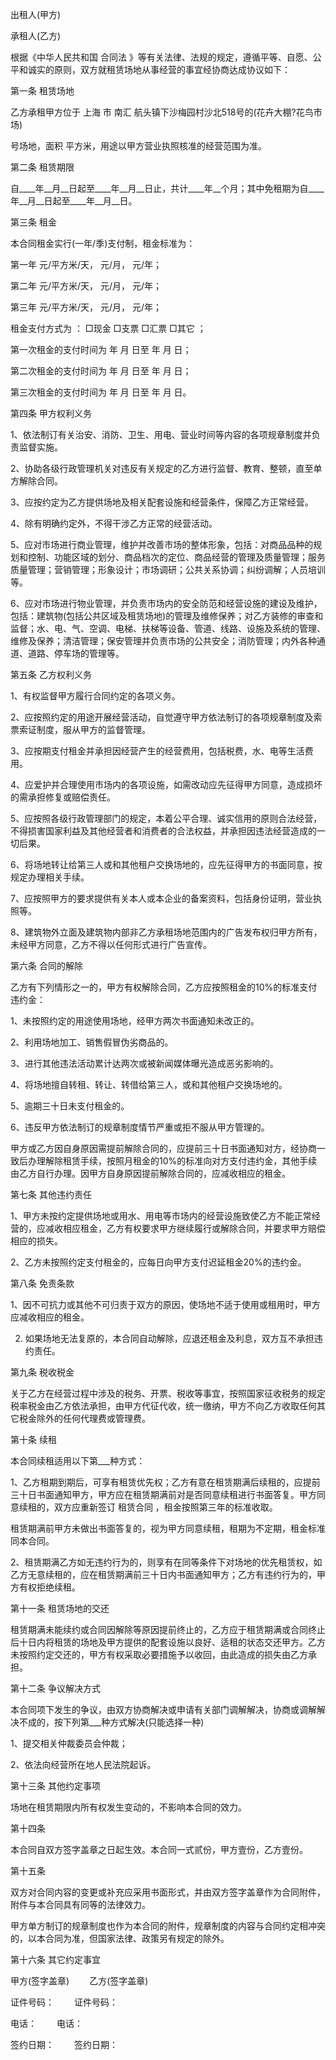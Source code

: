 
 


出租人(甲方)


承租人(乙方)


根据《中华人民共和国
合同法
》等有关法律、法规的规定，遵循平等、自愿、公平和诚实的原则，双方就租赁场地从事经营的事宜经协商达成协议如下：


第一条 租赁场地


乙方承租甲方位于
上海
市
南汇
航头镇下沙梅园村沙北518号的(花卉大棚?花鸟市场)


号场地，面积 平方米，用途以甲方营业执照核准的经营范围为准。


第二条 租赁期限


自____年__月__日起至____年__月__日止，共计____年__个月；其中免租期为自____年__月__日起至____年__月__日。


第三条 租金


本合同租金实行(一年/季)支付制，租金标准为：


第一年 元/平方米/天， 元/月， 元/年；


第二年 元/平方米/天， 元/月， 元/年；


第三年 元/平方米/天， 元/月， 元/年；


租金支付方式为 ： □现金 □支票 □汇票 □其它 ；


第一次租金的支付时间为 年 月 日至 年 月 日；


第二次租金的支付时间为 年 月 日至 年 月 日；


第三次租金的支付时间为 年 月 日至 年 月 日。


第四条 甲方权利义务


1、依法制订有关治安、消防、卫生、用电、营业时间等内容的各项规章制度并负责监督实施。


2、协助各级行政管理机关对违反有关规定的乙方进行监督、教育、整顿，直至单方解除合同。


3、应按约定为乙方提供场地及相关配套设施和经营条件，保障乙方正常经营。


4、除有明确约定外，不得干涉乙方正常的经营活动。


5、应对市场进行商业管理，维护并改善市场的整体形象，包括：对商品品种的规划和控制、功能区域的划分、商品档次的定位、商品经营的管理及质量管理；服务质量管理；营销管理；形象设计；市场调研；公共关系协调；纠纷调解；人员培训等。


6、应对市场进行物业管理，并负责市场内的安全防范和经营设施的建设及维护，包括：建筑物(包括公共区域及租赁场地)的管理及维修保养；对乙方装修的审查和监督；水、电、气、空调、电梯、扶梯等设备、管道、线路、设施及系统的管理、维修及保养；清洁管理；保安管理并负责市场的公共安全；消防管理；内外各种通道、道路、停车场的管理等。


第五条 乙方权利义务


1、有权监督甲方履行合同约定的各项义务。


2、应按照约定的用途开展经营活动，自觉遵守甲方依法制订的各项规章制度及索票索证制度，服从甲方的监督管理。


3、应按期支付租金并承担因经营产生的经营费用，包括税费，水、电等生活费用。


4、应爱护并合理使用市场内的各项设施，如需改动应先征得甲方同意，造成损坏的需承担修复或赔偿责任。


5、应按照各级行政管理部门的规定，本着公平合理、诚实信用的原则合法经营，不得损害国家利益及其他经营者和消费者的合法权益，并承担因违法经营造成的一切后果。


6、将场地转让给第三人或和其他租户交换场地的，应先征得甲方的书面同意，按规定办理相关手续。


7、应按照甲方的要求提供有关本人或本企业的备案资料，包括身份证明，营业执照等。


8、建筑物外立面及建筑物内部非乙方承租场地范围内的广告发布权归甲方所有，未经甲方同意，乙方不得以任何形式进行广告宣传。


第六条 合同的解除


乙方有下列情形之一的，甲方有权解除合同，乙方应按照租金的10%的标准支付违约金：


1、未按照约定的用途使用场地，经甲方两次书面通知未改正的。


2、利用场地加工、销售假冒伪劣商品的。


3、进行其他违法活动累计达两次或被新闻媒体曝光造成恶劣影响的。


4、将场地擅自转租、转让、转借给第三人，或和其他租户交换场地的。


5、逾期三十日未支付租金的。


6、违反甲方依法制订的规章制度情节严重或拒不服从甲方管理的。


甲方或乙方因自身原因需提前解除合同的，应提前三十日书面通知对方，经协商一致后办理解除租赁手续，按照月租金的10%的标准向对方支付违约金，其他手续由乙方自行办理。因甲方自身原因提前解除合同的，应减收相应的租金。


第七条 其他违约责任


1、甲方未按约定提供场地或用水、用电等市场内的经营设施致使乙方不能正常经营的，应减收相应租金，乙方有权要求甲方继续履行或解除合同，并要求甲方赔偿相应的损失。


2、乙方未按照约定支付租金的，应每日向甲方支付迟延租金20%的违约金。


第八条 免责条款


1、因不可抗力或其他不可归责于双方的原因，使场地不适于使用或租用时，甲方应减收相应的租金。


2. 如果场地无法复原的，本合同自动解除，应退还租金及利息，双方互不承担违约责任。


第九条 税收税金


关于乙方在经营过程中涉及的税务、开票、税收等事宜，按照国家征收税务的规定税率税金由乙方依法承担，由甲方代征代收，统一缴纳，甲方不向乙方收取任何其它税金除外的任何代理费或管理费。


第十条 续租


本合同续租适用以下第___种方式：


1、乙方租期到期后，可享有租赁优先权；乙方有意在租赁期满后续租的，应提前三十日书面通知甲方，甲方应在租赁期满前对是否同意续租进行书面答复。甲方同意续租的，双方应重新签订
租赁合同
，租金按照第三年的标准收取。


租赁期满前甲方未做出书面答复的，视为甲方同意续租，租期为不定期，租金标准同本合同。


2、租赁期满乙方如无违约行为的，则享有在同等条件下对场地的优先租赁权，如乙方无意续租的，应在租赁期满前三十日内书面通知甲方；乙方有违约行为的，甲方有权拒绝续租。


第十一条 租赁场地的交还


租赁期满未能续约或合同因解除等原因提前终止的，乙方应于租赁期满或合同终止后十日内将租赁的场地及甲方提供的配套设施以良好、适租的状态交还甲方。乙方未按照约定交还的，甲方有权采取必要措施予以收回，由此造成的损失由乙方承担。


第十二条 争议解决方式


本合同项下发生的争议，由双方协商解决或申请有关部门调解解决，协商或调解解决不成的，按下列第___种方式解决(只能选择一种)


1、提交相关仲裁委员会仲裁；


2、依法向经营所在地人民法院起诉。


第十三条 其他约定事项


场地在租赁期限内所有权发生变动的，不影响本合同的效力。


第十四条


本合同自双方签字盖章之日起生效。本合同一式贰份，甲方壹份，乙方壹份。


第十五条


双方对合同内容的变更或补充应采用书面形式，并由双方签字盖章作为合同附件，附件与本合同具有同等的法律效力。


甲方单方制订的规章制度也作为本合同的附件，规章制度的内容与合同约定相冲突的，以本合同为准，但国家法律、政策另有规定的除外。


第十六条 其它约定事宜


甲方(签字盖章) 　　乙方(签字盖章)


证件号码： 　　证件号码：


电话： 　　电话：


签约日期：　　 签约日期：
 


 

 
 
 
 
 
  


  
 

  


  


  
 
 
 
 

